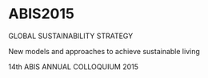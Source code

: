 # ABIS2015
GLOBAL SUSTAINABILITY STRATEGY 

New models and approaches to achieve sustainable living 

14th ABIS ANNUAL COLLOQUIUM 2015
